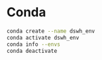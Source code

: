 # Conda

```zsh
conda create --name dswh_env
conda activate dswh_env
conda info --envs
conda deactivate
```
